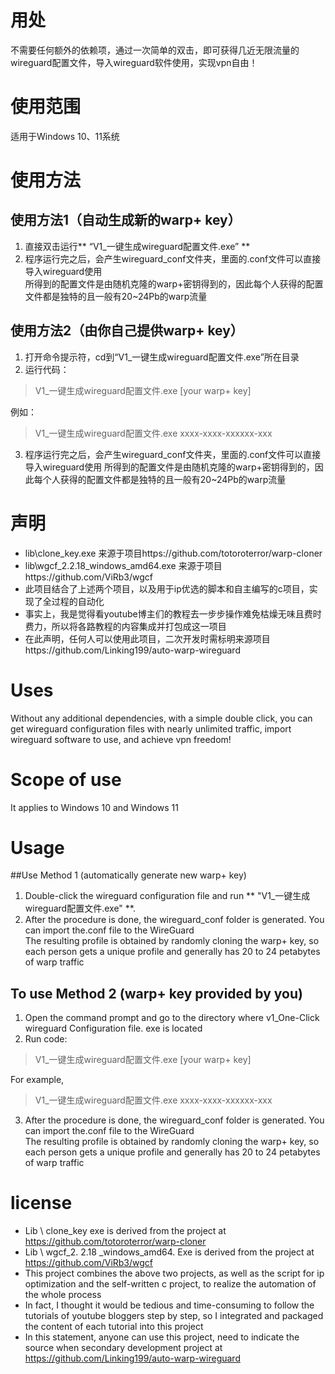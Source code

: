# 用处
不需要任何额外的依赖项，通过一次简单的双击，即可获得几近无限流量的wireguard配置文件，导入wireguard软件使用，实现vpn自由！

# 使用范围
适用于Windows 10、11系统

# 使用方法
## 使用方法1（自动生成新的warp+ key）
1. 直接双击运行** “V1_一键生成wireguard配置文件.exe” **
2. 程序运行完之后，会产生wireguard_conf文件夹，里面的.conf文件可以直接导入wireguard使用  
所得到的配置文件是由随机克隆的warp+密钥得到的，因此每个人获得的配置文件都是独特的且一般有20~24Pb的warp流量  

## 使用方法2（由你自己提供warp+ key）
1. 打开命令提示符，cd到“V1_一键生成wireguard配置文件.exe”所在目录  
2. 运行代码：
> V1_一键生成wireguard配置文件.exe [your warp+ key]

例如：
> V1_一键生成wireguard配置文件.exe xxxx-xxxx-xxxxxx-xxx

3. 程序运行完之后，会产生wireguard_conf文件夹，里面的.conf文件可以直接导入wireguard使用
所得到的配置文件是由随机克隆的warp+密钥得到的，因此每个人获得的配置文件都是独特的且一般有20~24Pb的warp流量

# 声明
- lib\clone_key.exe 来源于项目https://github.com/totoroterror/warp-cloner  
- lib\wgcf_2.2.18_windows_amd64.exe 来源于项目https://github.com/ViRb3/wgcf  
- 此项目结合了上述两个项目，以及用于ip优选的脚本和自主编写的c项目，实现了全过程的自动化  
- 事实上，我是觉得看youtube博主们的教程去一步步操作难免枯燥无味且费时费力，所以将各路教程的内容集成并打包成这一项目  
- 在此声明，任何人可以使用此项目，二次开发时需标明来源项目https://github.com/Linking199/auto-warp-wireguard



# Uses
Without any additional dependencies, with a simple double click, you can get wireguard configuration files with nearly unlimited traffic, import wireguard software to use, and achieve vpn freedom!  

# Scope of use
It applies to Windows 10 and Windows 11  

# Usage
##Use Method 1 (automatically generate new warp+ key) 
1. Double-click the wireguard configuration file and run ** "V1_一键生成wireguard配置文件.exe" **.
2. After the procedure is done, the wireguard_conf folder is generated. You can import the.conf file to the WireGuard  
The resulting profile is obtained by randomly cloning the warp+ key, so each person gets a unique profile and generally has 20 to 24 petabytes of warp traffic  

## To use Method 2 (warp+ key provided by you) 
1. Open the command prompt and go to the directory where v1_One-Click wireguard Configuration file. exe is located  
2. Run code: 
> V1_一键生成wireguard配置文件.exe [your warp+ key]

For example, 
> V1_一键生成wireguard配置文件.exe  xxxx-xxxx-xxxxxx-xxx  

3. After the procedure is done, the wireguard_conf folder is generated. You can import the.conf file to the WireGuard  
The resulting profile is obtained by randomly cloning the warp+ key, so each person gets a unique profile and generally has 20 to 24 petabytes of warp traffic  

# license
- Lib \ clone_key exe is derived from the project at https://github.com/totoroterror/warp-cloner  
- Lib \ wgcf_2. 2.18 _windows_amd64. Exe is derived from the project at https://github.com/ViRb3/wgcf  
- This project combines the above two projects, as well as the script for ip optimization and the self-written c project, to realize the automation of the whole process  
- In fact, I thought it would be tedious and time-consuming to follow the tutorials of youtube bloggers step by step, so I integrated and packaged the content of each tutorial into this project  
- In this statement, anyone can use this project, need to indicate the source when secondary development project at https://github.com/Linking199/auto-warp-wireguard
